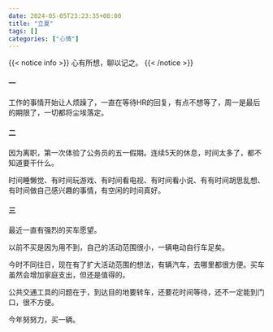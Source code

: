 ```yaml
--- 
date: 2024-05-05T23:23:35+08:00
title: "立夏"
tags: []
categories: ["心情"]
---
```


{{< notice info >}}
心有所想，聊以记之。
{{< /notice >}}

#### 一
工作的事情开始让人烦躁了，一直在等待HR的回复，有点不想等了，周一是最后的期限了，一切都将尘埃落定。

#### 二
因为离职，第一次体验了公务员的五一假期。连续5天的休息，时间太多了，都不知道要干什么。

时间睡懒觉、有时间玩游戏、有时间看电视、有时间看小说、有有时间胡思乱想、有时间做自己感兴趣的事情，有空闲的时间真好。

#### 三
最近一直有强烈的买车愿望。

以前不买是因为用不到，自己的活动范围很小，一辆电动自行车足矣。

今时不同往日，现在有了扩大活动范围的想法，有辆汽车，去哪里都很方便。买车虽然会增加家庭支出，但还是值得的。

公共交通工具的问题在于，到达目的地要转车，还要花时间等待，还不一定能到门口，很不方便。

今年努努力，买一辆。
